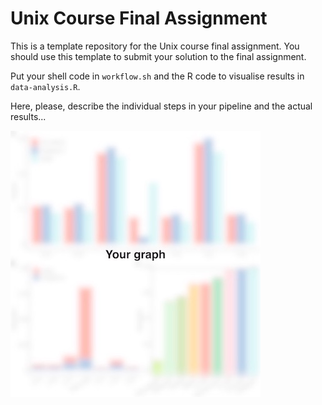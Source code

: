 # Unix Course Final Assignment
This is a template repository for the Unix course final assignment. You should use this template to submit your solution to the final assignment.

Put your shell code in `workflow.sh` and the R code to visualise results in `data-analysis.R`.

Here, please, describe the individual steps in your pipeline and the actual results...

![Your Graph](results/your-graph.jpeg)
